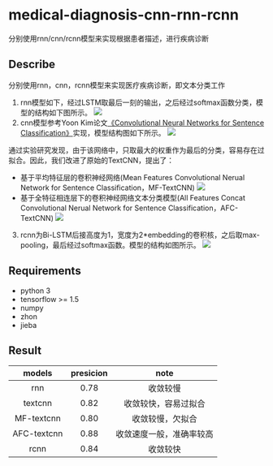 # medical-diagnosis-cnn-rnn-rcnn
分别使用rnn/cnn/rcnn模型来实现根据患者描述，进行疾病诊断

## Describe
分别使用rnn，cnn，rcnn模型来实现医疗疾病诊断，即文本分类工作
1. rnn模型如下，经过LSTM取最后一刻的输出，之后经过softmax函数分类，模型的结构如下图所示。
![](https://github.com/baiyyang/medical-diagnosis-cnn-rnn-rcnn/blob/master/images/rnn.png)
2. cnn模型参考Yoon Kim论文[《Convolutional Neural Networks for Sentence Classification》](https://arxiv.org/abs/1408.5882)实现，模型结构图如下所示。
![](https://github.com/baiyyang/medical-diagnosis-cnn-rnn-rcnn/blob/master/images/textcnn.png)

通过实验研究发现，由于该网络中，只取最大的权重作为最后的分类，容易存在过拟合。因此，我们改进了原始的TextCNN，提出了：
  - 基于平均特征层的卷积神经网络(Mean Features Convolutional Nerual Network for Sentence Classification，MF-TextCNN)
  ![](https://github.com/baiyyang/medical-diagnosis-cnn-rnn-rcnn/blob/master/images/mp-textcnn.jpg)
  - 基于全特征相连层下的卷积神经网络文本分类模型(All Features Concat Convolutional Nerual Network for Sentence Classification，AFC-TextCNN)
  ![](https://github.com/baiyyang/medical-diagnosis-cnn-rnn-rcnn/blob/master/images/afc-textcnn.jpg)
3. rcnn为Bi-LSTM后接高度为1，宽度为2*embedding的卷积核，之后取max-pooling，最后经过softmax函数。模型的结构如图所示。
![](https://github.com/baiyyang/medical-diagnosis-cnn-rnn-rcnn/blob/master/images/rcnn.png)
## Requirements
- python 3
- tensorflow >= 1.5
- numpy
- zhon
- jieba

## Result
|models|presicion|note|
|:----:|:--------:|:----:|
|rnn|0.78|收敛较慢|
|textcnn|0.82|收敛较快，容易过拟合|
|MF-textcnn|0.80|收敛较慢，欠拟合|
|AFC-textcnn|0.88|收敛速度一般，准确率较高|
|rcnn|0.84|收敛较快|
